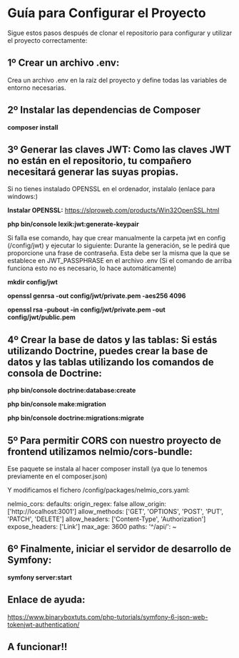 # Guía para Configurar el Proyecto

Sigue estos pasos después de clonar el repositorio para configurar y utilizar el proyecto correctamente:

## 1º Crear un archivo .env:

Crea un archivo .env en la raíz del proyecto y define todas las variables de entorno necesarias. 

## 2º Instalar las dependencias de Composer

**composer install**

## 3º Generar las claves JWT: Como las claves JWT no están en el repositorio, tu compañero necesitará generar las suyas propias.

Si no tienes instalado OPENSSL en el ordenador, instalalo (enlace para windows:)

**Instalar OPENSSL:** https://slproweb.com/products/Win32OpenSSL.html

**php bin/console lexik:jwt:generate-keypair**

Si falla ese comando, hay que crear manualmente la carpeta jwt en config (/config/jwt) y ejecutar lo siguiente:
Durante la generación, se le pedirá que proporcione una frase de contraseña. Esta debe ser la misma que la que se establece en JWT_PASSPHRASE en el archivo .env (Si el comando de arriba funciona esto no es necesario, lo hace automáticamente)

**mkdir config/jwt**

**openssl genrsa -out config/jwt/private.pem -aes256 4096**

**openssl rsa -pubout -in config/jwt/private.pem -out config/jwt/public.pem**

## 4º Crear la base de datos y las tablas: Si estás utilizando Doctrine, puedes crear la base de datos y las tablas utilizando los comandos de consola de Doctrine:

**php bin/console doctrine:database:create**

**php bin/console make:migration**

**php bin/console doctrine:migrations:migrate**

## 5º Para permitir CORS con nuestro proyecto de frontend utilizamos nelmio/cors-bundle:

Ese paquete se instala al hacer composer install (ya que lo tenemos previamente en el composer.json)

Y modificamos el fichero /config/packages/nelmio_cors.yaml:

nelmio_cors:
defaults:
origin_regex: false
allow_origin: ['http://localhost:3001']
allow_methods: ['GET', 'OPTIONS', 'POST', 'PUT', 'PATCH', 'DELETE']
allow_headers: ['Content-Type', 'Authorization']
expose_headers: ['Link']
max_age: 3600
paths:
'^/api/': ~

## 6º Finalmente, iniciar el servidor de desarrollo de Symfony:

**symfony server:start**

## Enlace de ayuda:

https://www.binaryboxtuts.com/php-tutorials/symfony-6-json-web-tokenjwt-authentication/

## A funcionar!!
